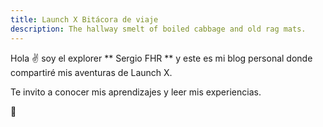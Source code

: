 ```yaml
---
title: Launch X Bitácora de viaje
description: The hallway smelt of boiled cabbage and old rag mats.
---
```


Hola ✌️  soy el explorer ** Sergio FHR ** y este es mi blog personal donde compartiré mis aventuras de Launch X.

Te invito a conocer mis aprendizajes y leer mis experiencias.

🚀
